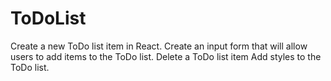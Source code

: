 # ToDoList

Create a new ToDo list item in React.
Create an input form that will allow users to add items to the ToDo list. 
Delete a ToDo list item
Add styles to the ToDo list.
